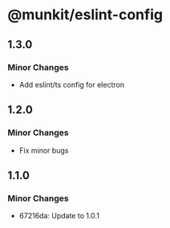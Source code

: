 # @munkit/eslint-config

## 1.3.0

### Minor Changes

- Add eslint/ts config for electron

## 1.2.0

### Minor Changes

- Fix minor bugs

## 1.1.0

### Minor Changes

- 67216da: Update to 1.0.1
